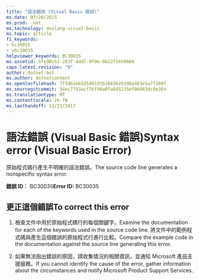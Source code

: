 ```yaml
---
title: "語法錯誤 (Visual Basic 錯誤)"
ms.date: 07/20/2015
ms.prod: .net
ms.technology: devlang-visual-basic
ms.topic: article
f1_keywords:
- bc30035
- vbc30035
helpviewer_keywords: BC30035
ms.assetid: 5fe98cb3-263f-4dd7-9f9e-0b22f5659660
caps.latest.revision: "8"
author: dotnet-bot
ms.author: dotnetcontent
ms.openlocfilehash: 7f3db2eb2d5081d3b1083b29390a483e5a77260f
ms.sourcegitcommit: 34ec7753acf76f90a0fa845235ef06663dc9e36e
ms.translationtype: MT
ms.contentlocale: zh-TW
ms.lasthandoff: 12/21/2017
---
```

# <a name="syntax-error-visual-basic-error"></a><span data-ttu-id="afa9f-102">語法錯誤 (Visual Basic 錯誤)</span><span class="sxs-lookup"><span data-stu-id="afa9f-102">Syntax error (Visual Basic Error)</span></span>
<span data-ttu-id="afa9f-103">原始程式碼行產生不明確的語法錯誤。</span><span class="sxs-lookup"><span data-stu-id="afa9f-103">The source code line generates a nonspecific syntax error.</span></span>  
  
 <span data-ttu-id="afa9f-104">**錯誤 ID︰** BC30035</span><span class="sxs-lookup"><span data-stu-id="afa9f-104">**Error ID:** BC30035</span></span>  
  
## <a name="to-correct-this-error"></a><span data-ttu-id="afa9f-105">更正這個錯誤</span><span class="sxs-lookup"><span data-stu-id="afa9f-105">To correct this error</span></span>  
  
1.  <span data-ttu-id="afa9f-106">檢查文件中用於原始程式碼行的每個關鍵字。</span><span class="sxs-lookup"><span data-stu-id="afa9f-106">Examine the documentation for each of the keywords used in the source code line.</span></span> <span data-ttu-id="afa9f-107">將文件中的範例程式碼與產生這個錯誤的原始程式行進行比較。</span><span class="sxs-lookup"><span data-stu-id="afa9f-107">Compare the example code in the documentation against the source line generating this error.</span></span>  
  
2.  <span data-ttu-id="afa9f-108">如果無法指出錯誤的原因，請收集情況的相關資訊，並通知 Microsoft 產品支援服務。</span><span class="sxs-lookup"><span data-stu-id="afa9f-108">If you cannot identify the cause of the error, gather information about the circumstances and notify Microsoft Product Support Services.</span></span>  
  


